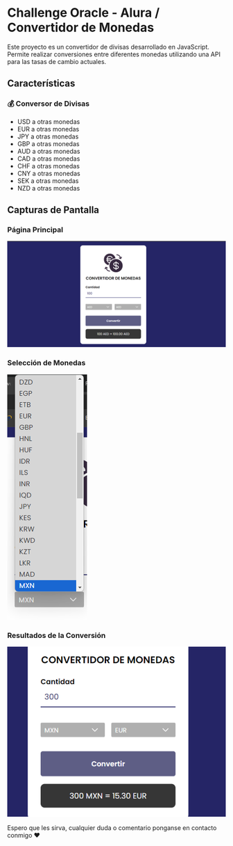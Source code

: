 # Challenge Oracle - Alura / Convertidor de Monedas

Este proyecto es un convertidor de divisas desarrollado en JavaScript. Permite realizar conversiones entre diferentes monedas utilizando una API para las tasas de cambio actuales.

## Características

### 💰 Conversor de Divisas

- USD a otras monedas
- EUR a otras monedas
- JPY a otras monedas
- GBP a otras monedas
- AUD a otras monedas
- CAD a otras monedas
- CHF a otras monedas
- CNY a otras monedas
- SEK a otras monedas
- NZD a otras monedas

## Capturas de Pantalla

### Página Principal

![Página Principal](img/Pagprinci.png)

### Selección de Monedas

![Selección de Monedas](img/seleccion.png)

### Resultados de la Conversión

![Resultados de la Conversión](img/conversion.png)


Espero que les sirva, cualquier duda o comentario ponganse en contacto conmigo ❤️
